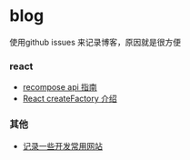 # blog

使用github issues 来记录博客，原因就是很方便

### react
* [recompose api 指南](https://github.com/monsterooo/blog/issues?utf8=%E2%9C%93&q=recompose)
* [React createFactory 介绍](https://github.com/monsterooo/blog/issues/6)

### 其他
* [记录一些开发常用网站](https://github.com/monsterooo/blog/issues/3)

